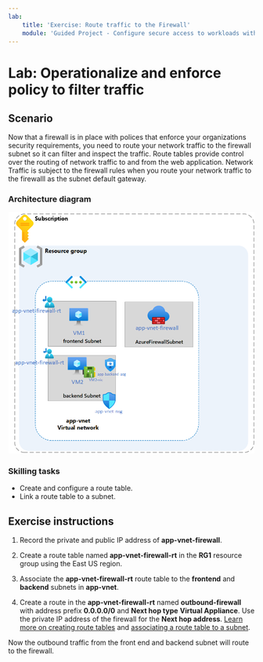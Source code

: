 ```yaml
---
lab:
    title: 'Exercise: Route traffic to the Firewall'
    module: 'Guided Project - Configure secure access to workloads with Azure virtual networking services'
---
```


# Lab: Operationalize and enforce policy to filter traffic


## Scenario

Now that a firewall is in place with polices that enforce your organizations security requirements, you need to route your network traffic to the firewall subnet so it can filter and inspect the traffic. Route tables provide control over the routing of network traffic to and from the web application. Network Traffic is subject to the firewall rules when you route your network traffic to the firewalll as the subnet default gateway. 

### Architecture diagram


![Diagram that shows one virtual network with a firewall and route table.](../Media/task-3.png)

### Skilling tasks

- Create and configure a route table.
- Link a route table to a subnet.
  

## Exercise instructions

1. Record the private and public IP address of **app-vnet-firewall**.

1. Create a route table named **app-vnet-firewall-rt** in the **RG1** resource group using the East US region.

1. Associate the **app-vnet-firewall-rt** route table to the **frontend** and **backend** subnets in **app-vnet**. 

1. Create a route in the **app-vnet-firewall-rt** named **outbound-firewall** with address prefix **0.0.0.0/0** and **Next hop type**  **Virtual Appliance**. Use the private IP address of the firewall for the **Next hop address**. [Learn more on creating route tables](https://docs.microsoft.com/azure/virtual-network/manage-route-table) and [associating a route table to a subnet](https://docs.microsoft.com/azure/virtual-network/tutorial-create-route-table-portal#associate-a-route-table-to-a-subnet).

Now the outbound traffic from the front end and backend subnet will route to the firewall. 


